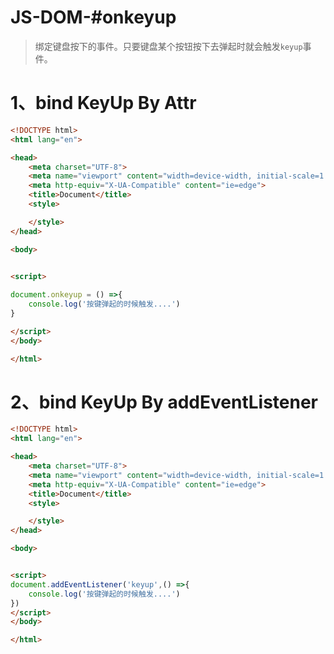 # JS-DOM-#onkeyup

> 绑定键盘按下的事件。只要键盘某个按钮按下去弹起时就会触发`keyup`事件。

# 1、bind KeyUp By Attr

```html
<!DOCTYPE html>
<html lang="en">

<head>
    <meta charset="UTF-8">
    <meta name="viewport" content="width=device-width, initial-scale=1.0">
    <meta http-equiv="X-UA-Compatible" content="ie=edge">
    <title>Document</title>
    <style>

    </style>
</head>

<body>


<script>
    
document.onkeyup = () =>{
    console.log('按键弹起的时候触发....')
}

</script>
</body>

</html>
```

# 2、bind KeyUp By addEventListener

```html
<!DOCTYPE html>
<html lang="en">

<head>
    <meta charset="UTF-8">
    <meta name="viewport" content="width=device-width, initial-scale=1.0">
    <meta http-equiv="X-UA-Compatible" content="ie=edge">
    <title>Document</title>
    <style>

    </style>
</head>

<body>


<script>
document.addEventListener('keyup',() =>{
    console.log('按键弹起的时候触发....')
})
</script>
</body>

</html>
```

